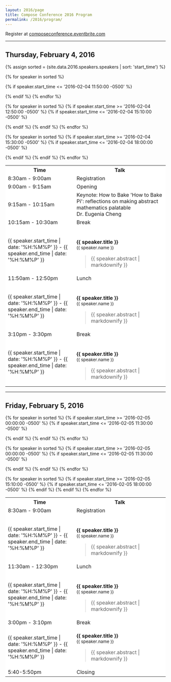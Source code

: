 ```yaml
---
layout: 2016/page
title: Compose Conference 2016 Program
permalink: /2016/program/
---
```


Register at <a href="http://composeconference.eventbrite.com">composeconference.eventbrite.com</a>

---

<!-- Thursday's schedule -->
## Thursday, February 4, 2016

<table class="table table-bordered" style="background: #fff">
    <tr class="active"><th width="200">Time</th><th>Talk</th></tr>
    <tr><td>8:30am - 9:00am</td><td>Registration</td></tr>
    <tr><td>9:00am - 9:15am</td><td>Opening<br/></td></tr>
    <tr><td>9:15am - 10:15am</td><td>Keynote: How to Bake 'How to Bake Pi': reflections on making abstract mathematics palatable<br/>Dr. Eugenia Cheng<br/></td></tr>
    <tr><td>10:15am - 10:30am</td><td>Break<br/></td></tr>

{% assign sorted = (site.data.2016.speakers.speakers | sort: 'start_time') %}

{% for speaker in sorted %}

  {% if speaker.start_time <= '2016-02-04 11:50:00 -0500' %}
    <tr>
      <td>{{ speaker.start_time | date: '%H:%M%P' }} - {{ speaker.end_time | date: '%H:%M%P' }}</td>
      <td>        
        <p class="lead">
          <b>{{ speaker.title }}</b> <br/>
            <small>
                {{ speaker.name }}
            </small>
        </p> 
        <blockquote class="abstract">
            {{ speaker.abstract | markdownify }}
        </blockquote>
      </td>
    </tr>
  {% endif %}
{% endfor %}                
<tr><td>11:50am - 12:50pm</td><td>Lunch<br/></td></tr>

{% for speaker in sorted %}
  {% if speaker.start_time >= '2016-02-04 12:50:00 -0500' %}
  {% if speaker.start_time <= '2016-02-04 15:10:00 -0500' %}
    <tr>
      <td>{{ speaker.start_time | date: '%H:%M%P' }} - {{ speaker.end_time | date: '%H:%M%P' }}</td>
      <td>        
        <p class="lead">
          <b>{{ speaker.title }}</b> <br/>
            <small>
                {{ speaker.name }}
            </small>
        </p> 
        <blockquote class="abstract">
            {{ speaker.abstract | markdownify }}
        </blockquote>
      </td>
    </tr>
  {% endif %}
  {% endif %}
{% endfor %}   

<tr><td>3:10pm - 3:30pm</td><td>Break<br/></td></tr>

{% for speaker in sorted %}
  {% if speaker.start_time >= '2016-02-04 15:30:00 -0500' %}
  {% if speaker.start_time <= '2016-02-04 18:00:00 -0500' %}
    <tr>
      <td>{{ speaker.start_time | date: '%H:%M%P' }} - {{ speaker.end_time | date: '%H:%M%P' }}</td>
      <td>        
        <p class="lead">
          <b>{{ speaker.title }}</b> <br/>
            <small>
                {{ speaker.name }}
            </small>
        </p> 
        <blockquote class="abstract">
            {{ speaker.abstract | markdownify }}
        </blockquote>
      </td>
    </tr>
  {% endif %}
  {% endif %}
{% endfor %}   
             
</table>

---

<!-- Friday's schedule -->
## Friday, February 5, 2016
<table class="table table-bordered" style="background: #fff">
    <tr class="active"><th width="200">Time</th><th>Talk</th></tr>
    <tr><td>8:30am - 9:00am</td><td>Registration</td></tr>

{% for speaker in sorted %}
  {% if speaker.start_time >= '2016-02-05 00:00:00 -0500' %}
  {% if speaker.start_time <= '2016-02-05 11:30:00 -0500' %}
    <tr>
      <td>{{ speaker.start_time | date: '%H:%M%P' }} - {{ speaker.end_time | date: '%H:%M%P' }}</td>
      <td>        
        <p class="lead">
          <b>{{ speaker.title }}</b> <br/>
            <small>
                {{ speaker.name }}
            </small>
        </p> 
        <blockquote class="abstract">
            {{ speaker.abstract | markdownify }}
        </blockquote>
      </td>
    </tr>
  {% endif %}
  {% endif %}
{% endfor %}                
<tr><td>11:30am - 12:30pm</td><td>Lunch<br/></td></tr>

{% for speaker in sorted %}
  {% if speaker.start_time >= '2016-02-05 00:00:00 -0500' %}
  {% if speaker.start_time <= '2016-02-05 11:30:00 -0500' %}
    <tr>
      <td>{{ speaker.start_time | date: '%H:%M%P' }} - {{ speaker.end_time | date: '%H:%M%P' }}</td>
      <td>        
        <p class="lead">
          <b>{{ speaker.title }}</b> <br/>
            <small>
                {{ speaker.name }}
            </small>
        </p> 
        <blockquote class="abstract">
            {{ speaker.abstract | markdownify }}
        </blockquote>
      </td>
    </tr>
  {% endif %}
  {% endif %}
{% endfor %}                
<tr><td>3:00pm - 3:10pm</td><td>Break<br/></td></tr>
{% for speaker in sorted %}
  {% if speaker.start_time >= '2016-02-05 15:10:00 -0500' %}
  {% if speaker.start_time <= '2016-02-05 18:00:00 -0500' %}
    <tr>
      <td>{{ speaker.start_time | date: '%H:%M%P' }} - {{ speaker.end_time | date: '%H:%M%P' }}</td>
      <td>        
        <p class="lead">
          <b>{{ speaker.title }}</b> <br/>
            <small>
                {{ speaker.name }}
            </small>
        </p> 
        <blockquote class="abstract">
            {{ speaker.abstract | markdownify }}
        </blockquote>
      </td>
    </tr>
  {% endif %}
  {% endif %}
{% endfor %} 

<tr><td>5:40-5:50pm</td><td>Closing</td></tr>
</table>
